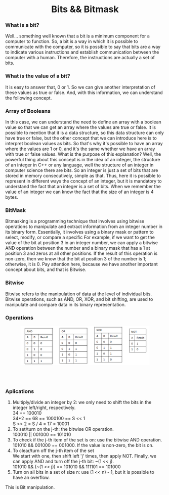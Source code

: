 <h1 align="center">Bits && Bitmask</h1>

<p align="justify">
  <h3>What is a bit?</h3>
  Well... something well known that a bit is a minimum component for a computer to function. So, a bit is a way in which it is possible to communicate with the computer, so it is possible to say that bits are a way to indicate various instructions and establish communication between the computer with a human.
Therefore, the instructions are actually a set of bits.
  <hl>
  <h3>What is the value of a bit?</h3>
  It is easy to answer that, 0 or 1. So we can give another interpretation of these values as true or false. And, with this information, we can understand the following concept.
  <hl>
    
  <h3>Array of Booleans</h3>
  In this case, we can understand the need to define an array with a boolean value so that we can get an array where the values are true or false. It is possible to mention that it is a data structure, so this data structure can only have true or false, but the other concept that we can introduce here is to interpret boolean values as bits. So that's why it's possible to have an array where the values are 1 or 0, and it's the same whether we have an array with true or false values.
What is the purpose of this explanation?
Well, the powerful thing about this concept is in the idea of an integer, the structure of an integer in C++ or any language, well the structure of an integer in computer science there are bits. So an integer is just a set of bits that are stored in memory consecutively, simple as that.
  <hl>
  Thus, here it is possible to represent in different ways the concept of an integer, but it is mandatory to understand the fact that an integer is a set of bits. When we remember the value of an integer we can know the fact that the size of an integer is 4 bytes.
  
  <hl>
  
  <h3>BitMask</h3>
  Bitmasking is a programming technique that involves using bitwise operations to manipulate and extract information from an integer number in its binary form. Essentially, it involves using a binary mask or pattern to select, modify, or compare a specific
  
   <hl>
  For example, if we want to get the value of the bit at position 3 in an integer number, we can apply a bitwise AND operation between the number and a binary mask that has a 1 at position 3 and zeros at all other positions. If the result of this operation is non-zero, then we know that the bit at position 3 of the number is 1; otherwise, it is 0.
     
  <hl>
  Pay attention here, because we have another important concept about bits, and that is Bitwise.
  <hl>
  
  <h3>Bitwise</h3>
  Bitwise refers to the manipulation of data at the level of individual bits. Bitwise operations, such as AND, OR, XOR, and bit shifting, are used to manipulate and compare data in its binary representation.
  
  <br>
  
  <h3>Operations</h3>
  <p align="center"><img src="./Images/Bitwise.png"></p><br> <br>
      <hl>
  <h3>Aplications</h3>
  <ol>
    <li>Multiply/divide an integer by 2:  we only need to shift the bits in the integer left/right, respectively.
      <br> 34 ==  100010 
      <br> 34*2 == 68 == 1000100 == S << 1
      <br> S >> 2 = S / 4 = 17 = 10001
    </li>
    <li>To set/turn on the j-th: the bitwise OR operation.
    <br>  100010 || 001000 == 101010
    </li>
    <li> To check if the j-th item of the set is on: use the bitwise AND operation.
    <br>  101010 && 001000 ==  001000. If the value is non-zero, the bit is on.
    </li>
    <li> To clear/turn off the j-th item of the set
    <br> We start with one, then shift left 'j' times, then apply NOT. Finally, we can apply AND and turn off the j-th bit:  ~(1 << j).
    <br> 101010 && (~(1 << j)) == 101010 && 111101 == 101000 
    </li>
    <li>Turn on all bits in a set of size n: use (1 << n) - 1, but it is possible to have an overflow.
    </li>
    </ol>
    
    
      
  <hl>
  This is Bit manipulation.
    
</p>

